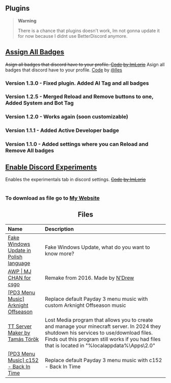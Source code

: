 ## Plugins
> **Warning**
> 
> There is a chance that plugins doesn't work, Im not gonna update it for now because I didnt use BetterDiscord anymore.
## [Assign All Badges](https://github.com/BlackusPL/blackuspl.github.io/blob/main/BDPlugins/AsignAllBadges.plugin.js)
~~Asign all badges that discord have to your profile. [Code](https://github.com/ImLorio/All-Discord-Exploits/blob/main/Scripts/GetBadgesAndTag.md#gives-you-all-badges) [by ImLorio](https://github.com/ImLorio)~~
Asign all badges that discord have to your profile. [Code](https://discord.com/channels/603970300668805120/1112809021561381024/1112819116529684651) by [@lles](https://discord.com/users/380045837457162242)
### Version 1.3.0 - Fixed plugin. Added AI Tag and all badges
### Version 1.2.5 - Merged Reload and Remove buttons to one, Added System and Bot Tag
### Version 1.2.0 - Works again (soon customizable)
### Version 1.1.1 - Added Active Developer badge
### Version 1.1.0 - Added settings where you can Reload and Remove All badges 
## [Enable Discord Experiments](https://github.com/BlackusPL/blackuspl.github.io/blob/main/BDPlugins/EnableDiscordExperiments.plugin.js)
Enables the experimentals tab in discord settings. ~~[Code](https://github.com/ImLorio/All-Discord-Exploits/blob/main/Scripts/GetExperiments.md) [by ImLorio](https://github.com/ImLorio)~~
<br><br>
### To download as file go to <a href="https://blackuspl.github.io/">My Website</a>

<h2 align="center">Files</h2>

| Name | Description |
| :--- | :---------- |
| [Fake Windows Update in Polish language](https://blackuspl.github.io/BDPlugins/win-update-pl) | Fake Windows Update, what do you want to know more? |
| [AWP \| MJ CHAN for csgo](https://www.dropbox.com/s/8l6xpsug8bgajkf/p_awp_mj.zip) | Remake from 2016. Made by [N'Drew](https://steamcommunity.com/sharedfiles/filedetails/?id=779295579) |
| [[PD3 Menu Music] Arknight Offseason](https://www.dropbox.com/scl/fi/1k8jjvg15fc9aabtcvdmt/Arknight_Offseason.pak?rlkey=3yl4gyihr7jagsa7l6wkboa0b) | Replace default Payday 3 menu music with custom Arknight Offseason music |
| [TT Server Maker by Tamás Török](https://archive.org/details/tt-server-maker) | Lost Media program that allows you to create and manage your minecraft server. In 2024 they shutdown his services to use/download files. Finds out this program still works if you had files that is located in "%localappdata%\Apps\2.0" |
| [[PD3 Menu Music] c152 - Back In Time](https://modworkshop.net/mod/50365) | Replace default Payday 3 menu music with c152 - Back In Time |